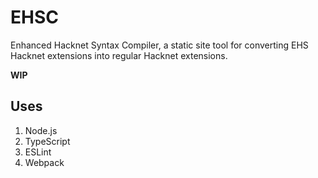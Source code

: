 # EHSC
Enhanced Hacknet Syntax Compiler, a static site tool for converting EHS Hacknet extensions into regular Hacknet extensions.

**WIP**

## Uses
1. Node.js
2. TypeScript
3. ESLint
4. Webpack
